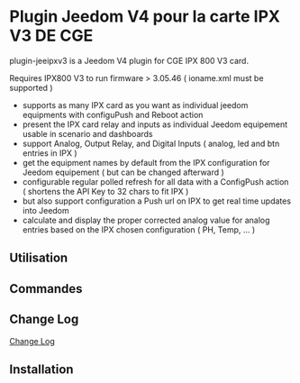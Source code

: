 # Plugin Jeedom V4 pour la carte IPX V3 DE CGE

plugin-jeeipxv3 is a Jeedom V4 plugin for CGE IPX 800 V3 card.

Requires IPX800 V3 to run firmware > 3.05.46 ( ioname.xml must be supported )
    
- supports as many IPX card as you want as individual jeedom equipments with configuPush and Reboot action
- present the IPX card relay and inputs as individual Jeedom equipement usable in scenario and dashboards
- support Analog, Output Relay, and Digital Inputs ( analog, led and btn entries in IPX )
- get the equipment names by default from the IPX configuration for Jeedom equipement ( but can be changed afterward )
- configurable regular polled refresh for all data with a ConfigPush action  ( shortens the API Key to 32 chars to fit IPX )  
- but also support configuration a Push url on IPX to get real time updates into Jeedom 
- calculate and display the proper corrected analog value for analog entries based on the IPX chosen configuration ( PH, Temp, ... )


## Utilisation


## Commandes


## Change Log

[Change Log](changelog.md)

## Installation

